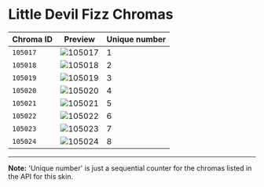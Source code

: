# Little Devil Fizz Chromas

| Chroma ID | Preview | Unique number |
|---|---|---|
| `105017` | ![105017](https://raw.communitydragon.org/latest/plugins/rcp-be-lol-game-data/global/default/v1/champion-chroma-images/105/105017.png) | 1 |
| `105018` | ![105018](https://raw.communitydragon.org/latest/plugins/rcp-be-lol-game-data/global/default/v1/champion-chroma-images/105/105018.png) | 2 |
| `105019` | ![105019](https://raw.communitydragon.org/latest/plugins/rcp-be-lol-game-data/global/default/v1/champion-chroma-images/105/105019.png) | 3 |
| `105020` | ![105020](https://raw.communitydragon.org/latest/plugins/rcp-be-lol-game-data/global/default/v1/champion-chroma-images/105/105020.png) | 4 |
| `105021` | ![105021](https://raw.communitydragon.org/latest/plugins/rcp-be-lol-game-data/global/default/v1/champion-chroma-images/105/105021.png) | 5 |
| `105022` | ![105022](https://raw.communitydragon.org/latest/plugins/rcp-be-lol-game-data/global/default/v1/champion-chroma-images/105/105022.png) | 6 |
| `105023` | ![105023](https://raw.communitydragon.org/latest/plugins/rcp-be-lol-game-data/global/default/v1/champion-chroma-images/105/105023.png) | 7 |
| `105024` | ![105024](https://raw.communitydragon.org/latest/plugins/rcp-be-lol-game-data/global/default/v1/champion-chroma-images/105/105024.png) | 8 |

---

**Note:** 'Unique number' is just a sequential counter for the chromas listed in the API for this skin.